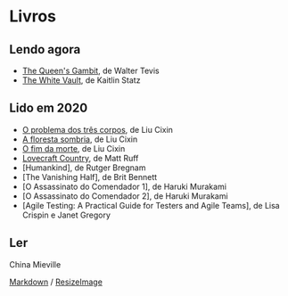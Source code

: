 # Livros

## Lendo agora
* [The Queen's Gambit](https://en.wikipedia.org/wiki/The_Queen%27s_Gambit_(novel)), de Walter Tevis
* [The White Vault](https://www.patreon.com/posts/white-vault-1-17703765), de Kaitlin Statz

## Lido em 2020
* [O problema dos três corpos](https://www.goodreads.com/book/31673253-o-problema-dos-tr-s-corpos/questions), de Liu Cixin
* [A floresta sombria](), de Liu Cixin
* [O fim da morte](), de Liu Cixin
* [Lovecraft Country](), de Matt Ruff
* [Humankind], de Rutger Bregnam
* [The Vanishing Half], de Brit Bennett
* [O Assassinato do Comendador 1], de Haruki Murakami
* [O Assassinato do Comendador 2], de Haruki Murakami
* [Agile Testing: A Practical Guide for Testers and Agile Teams], de Lisa Crispin e Janet Gregory

## Ler
China Mieville

[Markdown](https://guides.github.com/features/mastering-markdown/) / [ResizeImage](https://resizeimage.net/)
